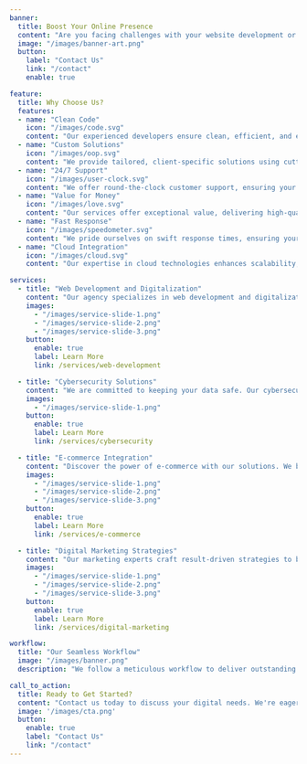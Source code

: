 ```yaml
---
banner:
  title: Boost Your Online Presence
  content: "Are you facing challenges with your website development or digitalization? We have the solutions you need to thrive in the digital world."
  image: "/images/banner-art.png"
  button:
    label: "Contact Us"
    link: "/contact"
    enable: true

feature: 
  title: Why Choose Us?
  features:
  - name: "Clean Code"
    icon: "/images/code.svg"
    content: "Our experienced developers ensure clean, efficient, and error-free code for your projects, optimizing performance and security."
  - name: "Custom Solutions"
    icon: "/images/oop.svg"
    content: "We provide tailored, client-specific solutions using cutting-edge technologies to meet your unique business needs."
  - name: "24/7 Support"
    icon: "/images/user-clock.svg"
    content: "We offer round-the-clock customer support, ensuring your peace of mind and rapid issue resolution."
  - name: "Value for Money"
    icon: "/images/love.svg"
    content: "Our services offer exceptional value, delivering high-quality results while respecting your budget."
  - name: "Fast Response"
    icon: "/images/speedometer.svg"
    content: "We pride ourselves on swift response times, ensuring your projects are completed efficiently."
  - name: "Cloud Integration"
    icon: "/images/cloud.svg"
    content: "Our expertise in cloud technologies enhances scalability, security, and flexibility for your digital solutions."

services:
  - title: "Web Development and Digitalization"
    content: "Our agency specializes in web development and digitalization, creating modern, responsive websites and transforming businesses into digital leaders. Let us help you make your mark online."
    images:
      - "/images/service-slide-1.png"
      - "/images/service-slide-2.png"
      - "/images/service-slide-3.png"
    button:
      enable: true
      label: Learn More
      link: /services/web-development

  - title: "Cybersecurity Solutions"
    content: "We are committed to keeping your data safe. Our cybersecurity experts provide top-notch protection against online threats and vulnerabilities. Safeguard your digital assets with us."
    images: 
      - "/images/service-slide-1.png"
    button:
      enable: true
      label: Learn More
      link: /services/cybersecurity

  - title: "E-commerce Integration"
    content: "Discover the power of e-commerce with our solutions. We build online stores that drive sales, optimize user experience, and provide robust payment and shipping options."
    images:
      - "/images/service-slide-1.png"
      - "/images/service-slide-2.png"
      - "/images/service-slide-3.png"
    button:
      enable: true
      label: Learn More
      link: /services/e-commerce

  - title: "Digital Marketing Strategies"
    content: "Our marketing experts craft result-driven strategies to boost your online presence. From SEO to social media, we'll help your business reach new heights in the digital world."
    images:
      - "/images/service-slide-1.png"
      - "/images/service-slide-2.png"
      - "/images/service-slide-3.png"
    button:
      enable: true
      label: Learn More
      link: /services/digital-marketing

workflow: 
  title: "Our Seamless Workflow"
  image: "/images/banner.png"
  description: "We follow a meticulous workflow to deliver outstanding results. Our process ensures efficient project management and a delightful client experience."

call_to_action:
  title: Ready to Get Started?
  content: "Contact us today to discuss your digital needs. We're eager to partner with you and help you achieve your digital goals."
  image: '/images/cta.png'
  button:
    enable: true
    label: "Contact Us"
    link: "/contact"
---
```

